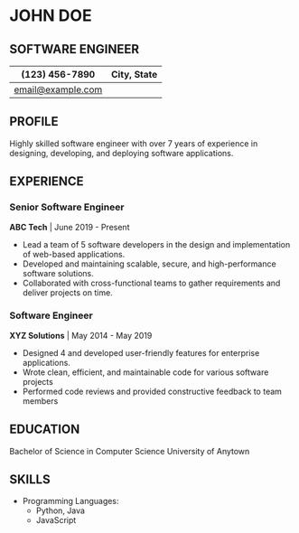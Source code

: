 # JOHN DOE
## SOFTWARE ENGINEER

(123) 456-7890  | City, State
---|---
email@example.com |


## PROFILE

Highly skilled software engineer with over 7 years of experience in designing, developing, and deploying software applications.

## EXPERIENCE

### Senior Software Engineer

**ABC Tech**  | June 2019 - Present
- Lead a team of 5 software developers in the design and implementation of web-based applications.
- Developed and maintaining scalable, secure, and high-performance software solutions.
- Collaborated with cross-functional teams to gather requirements and deliver projects on time.

### Software Engineer

**XYZ Solutions** | May 2014 - May 2019
- Designed 4 and developed user-friendly features for enterprise applications.
- Wrote clean, efficient, and maintainable code for various software projects
- Performed code reviews and provided constructive feedback to team members

## EDUCATION

Bachelor of Science in Computer Science
University of Anytown

## SKILLS

- Programming Languages:   
  - Python, Java  
  - JavaScript